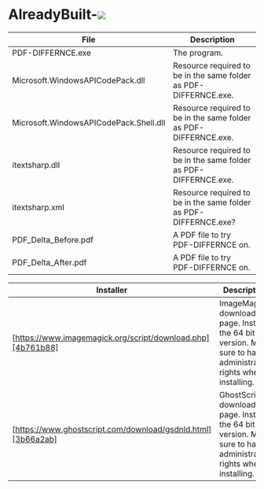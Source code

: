 # AlreadyBuilt-![](../PDF-DIFFERENCE/Icon/PDF_Delta.ico)

File                                   | Description
---------------------------------------|-----------------------------------------------------------------
PDF-DIFFERNCE.exe                      | The program.
Microsoft.WindowsAPICodePack.dll       | Resource required to be in the same folder as PDF-DIFFERNCE.exe.
Microsoft.WindowsAPICodePack.Shell.dll | Resource required to be in the same folder as PDF-DIFFERNCE.exe.
itextsharp.dll                         | Resource required to be in the same folder as PDF-DIFFERNCE.exe.
itextsharp.xml                         | Resource required to be in the same folder as PDF-DIFFERNCE.exe?
PDF_Delta_Before.pdf                   | A PDF file to try PDF-DIFFERNCE on.
PDF_Delta_After.pdf                    | A PDF file to try PDF-DIFFERNCE on.

Installer  |  Description
--|--
[https://www.imagemagick.org/script/download.php][4b761b88] |  ImageMagick download page. Install the 64 bit version. Make sure to have administrative rights when installing.
[https://www.ghostscript.com/download/gsdnld.html][3b66a2ab]  |  GhostScript download page. Install the 64 bit version. Make sure to have administrative rights when installing.

  [4b761b88]: https://www.imagemagick.org/script/download.php "https://www.imagemagick.org/script/download.php"
  [3b66a2ab]: https://www.ghostscript.com/download/gsdnld.html "https://www.ghostscript.com/download/gsdnld.html"
